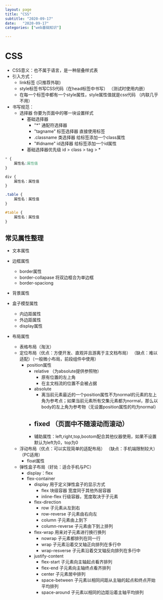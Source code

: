 ```yaml
---
layout: page
title: "CSS"
subtitle: "2020-09-17"
date:   "2020-09-17"
categories: ["web基础知识"]

---
```


# CSS

- CSS意义：也不属于语言，是一种层叠样式表
- 引入方式：
   - link标签 (只推荐外联)
   - style标签书写CSS代码（在head标签中书写） （测试时使用内嵌）
   - 在每一个标签中都有一个style属性，style属性值就是css代码  （内联几乎不用）
- 书写规范：
   - 选择器 你要为页面中的哪一块设置样式
      - 基础选择器
         - "*"        通配符选择器
         - "tagname"  标签选择器 直接使用标签
         - .classname 类选择器   给标签添加一个class属性
         - "#idname"  id选择器   给标签添加一个id属性
      - 基础选择器优先级 id > class > tag > *


```CSS
* {
    属性名:属性值
}

div {
    属性名：属性值
}

.table {
    属性名：属性值
}

#table {
    属性名：属性值
}
```

## 常见属性整理

- 文本属性

- 边框属性
   - border属性
   - border-collapase 将双边框合为单边框
   - border-spaciong
- 背景属性

- 盒子模型属性
   - 内边距属性
   - 外边距属性
   - display属性

- 布局属性
   - 表格布局（淘汰）
   - 定位布局（优点：方便开发、直观并且游离于主文档布局） （缺点：难以适配）（一般微小布局，前段组件中使用）
      - position属性
         - relative （为absolute提供参照物）
            - 原有位置的左上角
            - 在主文档流的位置不会被占据
         - absolute 
            - 离当前元素最近的一个position属性不为normal的元素的左上角为参考点；如果当前元素所有交集元素都为normal，那么以body的左上角为参考物（无设置position属性的均为normal）
         - fixed （页面中不随滚动而滚动）
            - 
         - 辅助属性：left,right,top,bootom配合其他仪器使用，如果不设置默认为left为0，top为0
   - 浮动布局（优点：可以实现简单的适配布局） （缺点：手机端限制较大）（PC适用）
      - float属性
   - 弹性盒子布局（好处：适合手机与PC）
      - display：flex
      - flex-container
         - display 用于定义弹性盒子的显示方式
            - flex 块级容器 宽度同于其他外层容器
            - inline-flex 行级容器，宽度取决于子元素
         - flex-direction
            - row 子元素从左到右
            - row-reverse 子元素由右向左
            - column 子元素由上到下
            - column-reverse 子元素由下到上排列
         - flex-wrap 用来对子元素进行换行换列
            - nowrap 子元素都排列在同一行
            - wrap 子元素沿着交叉轴正向排列在多行中
            - wrap-resverse  子元素沿着交叉轴反向排列在多行中
         - justify-content
            - flex-start 子元素向主轴起点看齐排列
            - flex-end 子元素向主轴终点看齐排列
            - center 子元素居中排列
            - space-between 子元素以相同间距从主轴的起点和终点开始平均排列
            - space-around 子元素以相同的边距沿着主轴平均排列
            
